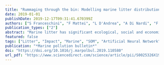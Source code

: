 ```yaml
---
title: "Rummaging through the bin: Modelling marine litter distribution using Artificial Neural Networks"
date: 2019-01-01
publishDate: 2019-12-17T09:31:41.670399Z
authors: ["S Franceschini", "F Mattei", "L D'Andrea", "A Di Nardi", "F Fiorentino", "G Garofalo", "M Scardi", "S Cataudella", "T Russo"]
publication_types: ["2"]
abstract: "Marine litter has significant ecological, social and economic impacts, ultimately raising welfare and conservation concerns. Assessing marine litter hotspots or inferring potential areas of accumulation are challenging topics of marine research. Nevertheless, models able to predict the distribution of marine litter on the seabed are still limited. In this work, a set of Artificial Neural Networks were trained to both model the effect of environmental descriptors on litter distribution and estimate the amount of marine litter in the Central Mediterranean Sea. The first goal involved the use of self-organizing maps in order to highlight the importance of environmental descriptors in affecting marine litter density. The second goal was achieved by developing a multilayer perceptron model, which proved to be an efficient method to estimate the regional quantity of seabed marine litter. Results demonstrated that machine learning could be a suitable approach in the assessment of the marine litter issues."
featured: false
tags: ["Litter", "Impact", "Marine", "SOM", "Artificial Neural Network"]
publication: "*Marine pollution bulletin*"
doi: "https://doi.org/10.1016/j.marpolbul.2019.110580"
url_pdf: "https://www.sciencedirect.com/science/article/pii/S0025326X19307283"
---
```


